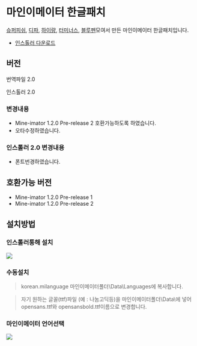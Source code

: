 # 마인이메이터 한글패치
[슈퍼피쉬](https://blog.naver.com/kyjun0803),
[디파](https://blog.naver.com/cjw7331),
[하이량](https://blog.naver.com/chenny0607),
[터미너스](https://blog.naver.com/bldblood5876),
[블루펜](http://yeoj34760.blog.me/)모여서 만든 마인이메이터 한글패치입니다.

* [인스톨러 다운로드](https://github.com/yeoj34760/Mine-imator_korean_patch/releases)
## 버전
번역파일 2.0

인스톨러 2.0
### 변경내용
* Mine-imator 1.2.0 Pre-release 2 호환가능하도록 하였습니다.
* 오타수정하였습니다.
### 인스톨러 2.0 변경내용
* 폰트번경하였습니다.
## 호환가능 버전
* Mine-imator 1.2.0 Pre-release 1
* Mine-imator 1.2.0 Pre-release 2
## 설치방법
### 인스톨러통해 설치
[![](https://yeoj34760.github.io/Mine-imator_korean_patch/gif/install.gif)](https://yeoj34760.github.io/Mine-imator_korean_patch/gif/install.gif)
### 수동설치
> korean.milanguage
마인이메이터폴더\Data\Languages에 복사합니다.

> 자기 원하는 글꼴(ttf)파일 (예 : 나눔고딕등)을
마인이메이터폴더\Data\에 넣어
opensans.ttf와 opensansbold.ttf이름으로 변경합니다.

### 마인이메이터 언어선택
[![](https://yeoj34760.github.io/Mine-imator_korean_patch/gif/patch.gif)](https://yeoj34760.github.io/Mine-imator_korean_patch/gif/patch.gif)
